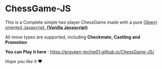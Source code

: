# ChessGame-JS
 This is a Complete simple two player ChessGame made with a pure <abbr title="Pure JavaScript">Object oriented Javascript. **(Vanilla Javascript)** </abbr>

All move types are supported, including **Checkmate, Castling and Promotion**
 
 **You can Play it here** : https://praveen-techie01.github.io/ChessGame-JS/
 
_Hope you like it_ ❤️
